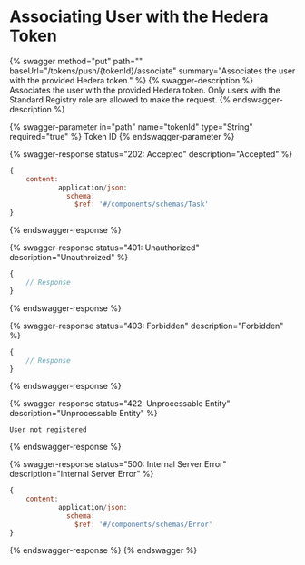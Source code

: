 # Associating User with the Hedera Token

{% swagger method="put" path="" baseUrl="/tokens/push/{tokenId}/associate" summary="Associates the user with the provided Hedera token." %}
{% swagger-description %}
Associates the user with the provided Hedera token. Only users with the Standard Registry role are allowed to make the request.
{% endswagger-description %}

{% swagger-parameter in="path" name="tokenId" type="String" required="true" %}
Token ID
{% endswagger-parameter %}

{% swagger-response status="202: Accepted" description="Accepted" %}
```javascript
{
    content:
            application/json:
              schema:
                $ref: '#/components/schemas/Task' 
}
```
{% endswagger-response %}

{% swagger-response status="401: Unauthorized" description="Unauthroized" %}
```javascript
{
    // Response
}
```
{% endswagger-response %}

{% swagger-response status="403: Forbidden" description="Forbidden" %}
```javascript
{
    // Response
}
```
{% endswagger-response %}

{% swagger-response status="422: Unprocessable Entity" description="Unprocessable Entity" %}


```
User not registered
```
{% endswagger-response %}

{% swagger-response status="500: Internal Server Error" description="Internal Server Error" %}
```javascript
{
    content:
            application/json:
              schema:
                $ref: '#/components/schemas/Error' 
}
```
{% endswagger-response %}
{% endswagger %}
